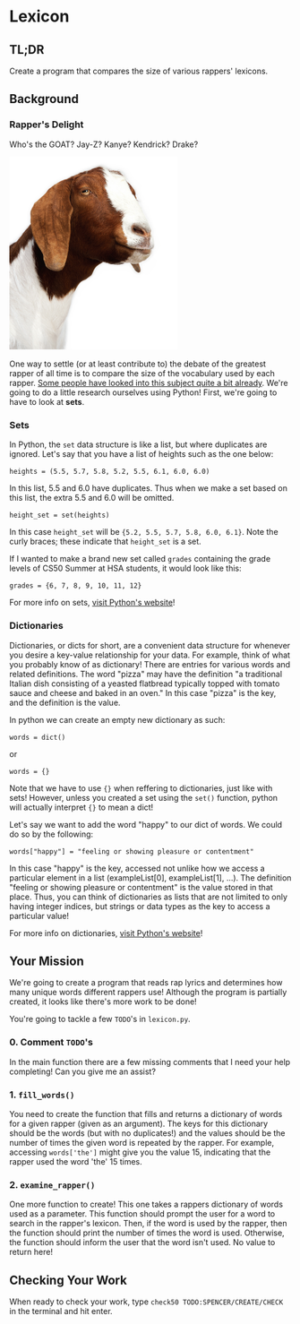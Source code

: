 # Lexicon

## TL;DR

Create a program that compares the size of various rappers' lexicons.

## Background

### Rapper's Delight

Who's the GOAT? Jay-Z? Kanye? Kendrick? Drake?

<img src="goat.png" width="300">

One way to settle (or at least contribute to) the debate of the greatest rapper of all
time is to compare the size of the vocabulary used by each rapper. [Some people have looked
into this subject quite a bit already](https://pudding.cool/2017/02/vocabulary/). We're going to do a little research ourselves using Python! First, we're going to have to look at **sets**.

### Sets

In Python, the `set` data structure is like a list, but where duplicates are ignored. Let's say that you have a list of heights such as the one below:

```
heights = (5.5, 5.7, 5.8, 5.2, 5.5, 6.1, 6.0, 6.0)
```

In this list, 5.5 and 6.0 have duplicates. Thus when we make a set based on this list, the extra 5.5 and 6.0 will be omitted.

```
height_set = set(heights)
```

In this case `height_set` will be `{5.2, 5.5, 5.7, 5.8, 6.0, 6.1}`. Note the curly braces; these indicate that `height_set` is a set.

If I wanted to make a brand new set called `grades` containing the grade levels of CS50 Summer at HSA students, it would look like this:

```
grades = {6, 7, 8, 9, 10, 11, 12}
```

For more info on sets, [visit Python's website](https://docs.python.org/3/tutorial/datastructures.html#sets)!

### Dictionaries

Dictionaries, or dicts for short, are a convenient data structure for whenever you desire a key-value relationship for your data. For example, think of what you probably know of as dictionary! There are entries for various words and related definitions. The word "pizza" may have the definition "a traditional Italian dish consisting of a yeasted flatbread typically topped with tomato sauce and cheese and baked in an oven." In this case "pizza" is the key, and the definition is the value.

In python we can create an empty new dictionary as such:

```
words = dict()
```

or

```
words = {}
```

Note that we have to use `{}` when reffering to dictionaries, just like with sets! However, unless you created a set using the `set()` function, python will actually interpret `{}` to mean a dict!

Let's say we want to add the word "happy" to our dict of words. We could do so by the following:

```
words["happy"] = "feeling or showing pleasure or contentment"
```

In this case "happy" is the key, accessed not unlike how we access a particular element in a list (exampleList[0], exampleList[1], ...). The definition "feeling or showing pleasure or contentment" is the value stored in that place. Thus, you can think of dictionaries as lists that are not limited to only having integer indices, but strings or data types as the key to access a particular value!

For more info on dictionaries, [visit Python's website](https://docs.python.org/3/tutorial/datastructures.html#dictionaries)!

## Your Mission

We're going to create a program that reads rap lyrics and determines how many unique words different rappers use! Although the program is partially created, it looks like there's more work to be done!

You're going to tackle a few `TODO`'s in `lexicon.py`.

### 0. Comment `TODO`'s

In the main function there are a few missing comments that I need your help completing! Can you give me an assist?

### 1. `fill_words()`

You need to create the function that fills and returns a dictionary of words for a given rapper (given as an argument). The keys for this dictionary should be the words (but with no duplicates!) and the values should be the number of times the given word is repeated by the rapper. For example, accessing `words['the']` might give you the value 15, indicating that the rapper used the word 'the' 15 times.

### 2. `examine_rapper()`

One more function to create! This one takes a rappers dictionary of words used as a parameter. This function should prompt the user for a word to search in the rapper's lexicon. Then, if the word is used by the rapper, then the function should print the number of times the word is used. Otherwise, the function should inform the user that the word isn't used. No value to return here!

## Checking Your Work

When ready to check your work, type `check50 TODO:SPENCER/CREATE/CHECK` in the terminal and hit enter.
